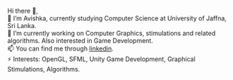 Hi there 👋,<br>
🌱 I’m Avishka, currently studying Computer Science at University of Jaffna, Sri Lanka.<br>
🔭 I’m currently working on Computer Graphics, stimulations and related algorithms. Also interested in Game Development.<br>
📫 You can find me through <a href="https://www.linkedin.com/in/avishka-weebadde-429a32144/">linkedin</a>.<br>
⚡ Interests: OpenGL, SFML, Unity Game Development, Graphical Stimulations, Algorithms.
<!--
**AvishkaWeebadde/AvishkaWeebadde** is a ✨ _special_ ✨ repository because its `README.md` (this file) appears on your GitHub profile.

Here are some ideas to get you started:

- 🔭 I’m currently working on ...
- 🌱 I’m currently learning ...
- 👯 I’m looking to collaborate on ...
- 🤔 I’m looking for help with ...
- 💬 Ask me about ...
- 📫 How to reach me: ...
- 😄 Pronouns: ...
- ⚡ Fun fact: ...
-->
